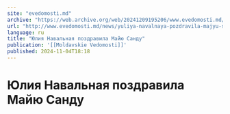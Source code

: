 ```yaml
---
site: "evedomosti.md"
archive: "https://web.archive.org/web/20241209195206/www.evedomosti.md/news/yuliya-navalnaya-pozdravila-majyu-sandu"
url: "http://www.evedomosti.md/news/yuliya-navalnaya-pozdravila-majyu-sandu"
language: ru
title: "Юлия Навальная поздравила Майю Санду"
publication: '[[Moldavskie Vedomosti]]'
published: 2024-11-04T18:18
---
```


# Юлия Навальная поздравила Майю Санду

